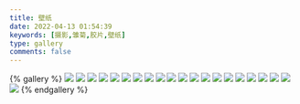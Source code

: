 ```yaml
---
title: 壁纸
date: 2022-04-13 01:54:39
keywords: [摄影,雏菊,胶片,壁纸]
type: gallery
comments: false
---
```


{% gallery %}
[![](https://s1.ax1x.com/2022/05/06/OuihUe.jpg)](https://imgtu.com/i/OuihUe)
[![](https://s1.ax1x.com/2022/05/06/Ouigu6.jpg)](https://imgtu.com/i/Ouigu6)
[![](https://s1.ax1x.com/2022/05/06/Ouis3R.jpg)](https://imgtu.com/i/Ouis3R)
[![](https://s1.ax1x.com/2022/05/06/Ouiyg1.jpg)](https://imgtu.com/i/Ouiyg1)
[![](https://s1.ax1x.com/2022/05/06/OuirC9.png)](https://imgtu.com/i/OuirC9)
[![](https://s1.ax1x.com/2022/05/06/Oui6jx.jpg)](https://imgtu.com/i/Oui6jx)
[![](https://s1.ax1x.com/2022/05/06/OuibKP.jpg)](https://imgtu.com/i/OuibKP)
[![](https://s1.ax1x.com/2022/05/06/Oui2DK.jpg)](https://imgtu.com/i/Oui2DK)
[![](https://s1.ax1x.com/2022/05/06/OuijUg.jpg)](https://imgtu.com/i/OuijUg)
[![](https://s1.ax1x.com/2022/05/06/OuF9vq.jpg)](https://imgtu.com/i/OuF9vq)
[![](https://s1.ax1x.com/2022/05/06/Ouiv5Q.jpg)](https://imgtu.com/i/Ouiv5Q)
[![](https://s1.ax1x.com/2022/05/06/OuFp2n.jpg)](https://imgtu.com/i/OuFp2n)
[![](https://s1.ax1x.com/2022/05/06/OuizCj.jpg)](https://imgtu.com/i/OuizCj)
[![](https://s1.ax1x.com/2022/05/06/OuFS8s.jpg)](https://imgtu.com/i/OuFS8s)
[![](https://s1.ax1x.com/2022/05/06/OuFPK0.jpg)](https://imgtu.com/i/OuFPK0)
[![](https://s1.ax1x.com/2022/05/06/OuFirV.jpg)](https://imgtu.com/i/OuFirV)
[![](https://s1.ax1x.com/2022/05/06/OuFAVU.jpg)](https://imgtu.com/i/OuFAVU)
[![](https://s1.ax1x.com/2022/05/06/OuFEaF.jpg)](https://imgtu.com/i/OuFEaF)
[![](https://s1.ax1x.com/2022/05/06/OuFFbT.jpg)](https://imgtu.com/i/OuFFbT)
[![](https://s1.ax1x.com/2022/05/06/OuFV54.jpg)](https://imgtu.com/i/OuFV54)
[![](https://s1.ax1x.com/2022/05/06/OuFePJ.jpg)](https://imgtu.com/i/OuFePJ)
{% endgallery %}

